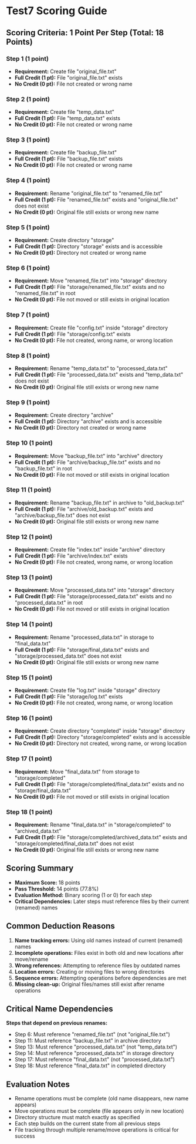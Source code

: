 # Test7 Scoring Guide

## Scoring Criteria: 1 Point Per Step (Total: 18 Points)

### Step 1 (1 point)
- **Requirement:** Create file "original_file.txt"
- **Full Credit (1 pt):** File "original_file.txt" exists
- **No Credit (0 pt):** File not created or wrong name

### Step 2 (1 point)
- **Requirement:** Create file "temp_data.txt"
- **Full Credit (1 pt):** File "temp_data.txt" exists
- **No Credit (0 pt):** File not created or wrong name

### Step 3 (1 point)
- **Requirement:** Create file "backup_file.txt"
- **Full Credit (1 pt):** File "backup_file.txt" exists
- **No Credit (0 pt):** File not created or wrong name

### Step 4 (1 point)
- **Requirement:** Rename "original_file.txt" to "renamed_file.txt"
- **Full Credit (1 pt):** File "renamed_file.txt" exists and "original_file.txt" does not exist
- **No Credit (0 pt):** Original file still exists or wrong new name

### Step 5 (1 point)
- **Requirement:** Create directory "storage"
- **Full Credit (1 pt):** Directory "storage" exists and is accessible
- **No Credit (0 pt):** Directory not created or wrong name

### Step 6 (1 point)
- **Requirement:** Move "renamed_file.txt" into "storage" directory
- **Full Credit (1 pt):** File "storage/renamed_file.txt" exists and no "renamed_file.txt" in root
- **No Credit (0 pt):** File not moved or still exists in original location

### Step 7 (1 point)
- **Requirement:** Create file "config.txt" inside "storage" directory
- **Full Credit (1 pt):** File "storage/config.txt" exists
- **No Credit (0 pt):** File not created, wrong name, or wrong location

### Step 8 (1 point)
- **Requirement:** Rename "temp_data.txt" to "processed_data.txt"
- **Full Credit (1 pt):** File "processed_data.txt" exists and "temp_data.txt" does not exist
- **No Credit (0 pt):** Original file still exists or wrong new name

### Step 9 (1 point)
- **Requirement:** Create directory "archive"
- **Full Credit (1 pt):** Directory "archive" exists and is accessible
- **No Credit (0 pt):** Directory not created or wrong name

### Step 10 (1 point)
- **Requirement:** Move "backup_file.txt" into "archive" directory
- **Full Credit (1 pt):** File "archive/backup_file.txt" exists and no "backup_file.txt" in root
- **No Credit (0 pt):** File not moved or still exists in original location

### Step 11 (1 point)
- **Requirement:** Rename "backup_file.txt" in archive to "old_backup.txt"
- **Full Credit (1 pt):** File "archive/old_backup.txt" exists and "archive/backup_file.txt" does not exist
- **No Credit (0 pt):** Original file still exists or wrong new name

### Step 12 (1 point)
- **Requirement:** Create file "index.txt" inside "archive" directory
- **Full Credit (1 pt):** File "archive/index.txt" exists
- **No Credit (0 pt):** File not created, wrong name, or wrong location

### Step 13 (1 point)
- **Requirement:** Move "processed_data.txt" into "storage" directory
- **Full Credit (1 pt):** File "storage/processed_data.txt" exists and no "processed_data.txt" in root
- **No Credit (0 pt):** File not moved or still exists in original location

### Step 14 (1 point)
- **Requirement:** Rename "processed_data.txt" in storage to "final_data.txt"
- **Full Credit (1 pt):** File "storage/final_data.txt" exists and "storage/processed_data.txt" does not exist
- **No Credit (0 pt):** Original file still exists or wrong new name

### Step 15 (1 point)
- **Requirement:** Create file "log.txt" inside "storage" directory
- **Full Credit (1 pt):** File "storage/log.txt" exists
- **No Credit (0 pt):** File not created, wrong name, or wrong location

### Step 16 (1 point)
- **Requirement:** Create directory "completed" inside "storage" directory
- **Full Credit (1 pt):** Directory "storage/completed" exists and is accessible
- **No Credit (0 pt):** Directory not created, wrong name, or wrong location

### Step 17 (1 point)
- **Requirement:** Move "final_data.txt" from storage to "storage/completed"
- **Full Credit (1 pt):** File "storage/completed/final_data.txt" exists and no "storage/final_data.txt"
- **No Credit (0 pt):** File not moved or still exists in original location

### Step 18 (1 point)
- **Requirement:** Rename "final_data.txt" in "storage/completed" to "archived_data.txt"
- **Full Credit (1 pt):** File "storage/completed/archived_data.txt" exists and "storage/completed/final_data.txt" does not exist
- **No Credit (0 pt):** Original file still exists or wrong new name

## Scoring Summary

- **Maximum Score:** 18 points
- **Pass Threshold:** 14 points (77.8%)
- **Evaluation Method:** Binary scoring (1 or 0) for each step
- **Critical Dependencies:** Later steps must reference files by their current (renamed) names

## Common Deduction Reasons

1. **Name tracking errors:** Using old names instead of current (renamed) names
2. **Incomplete operations:** Files exist in both old and new locations after move/rename
3. **Wrong references:** Attempting to reference files by outdated names
4. **Location errors:** Creating or moving files to wrong directories
5. **Sequence errors:** Attempting operations before dependencies are met
6. **Missing clean-up:** Original files/names still exist after rename operations

## Critical Name Dependencies

**Steps that depend on previous renames:**
- Step 6: Must reference "renamed_file.txt" (not "original_file.txt")
- Step 11: Must reference "backup_file.txt" in archive directory
- Step 13: Must reference "processed_data.txt" (not "temp_data.txt")
- Step 14: Must reference "processed_data.txt" in storage directory
- Step 17: Must reference "final_data.txt" (not "processed_data.txt")
- Step 18: Must reference "final_data.txt" in completed directory

## Evaluation Notes

- Rename operations must be complete (old name disappears, new name appears)
- Move operations must be complete (file appears only in new location)
- Directory structure must match exactly as specified
- Each step builds on the current state from all previous steps
- File tracking through multiple rename/move operations is critical for success